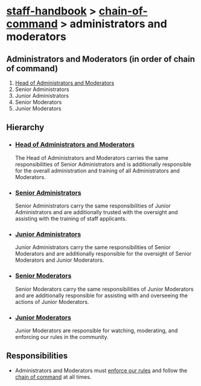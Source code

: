# [staff-handbook](../../README.md) > [chain-of-command](./chain-of-command.md) > administrators and moderators

## Administrators and Moderators (in order of chain of command)
1. [Head of Administrators and Moderators](./team-leaders.md)
2. Senior Administrators
3. Junior Administrators
4. Senior Moderators
5. Junior Moderators

## Hierarchy
- ### [Head of Administrators and Moderators](./team-leaders.md)
    The Head of Administrators and Moderators carries the same responsibilities of Senior Administrators and is additionally responsible for the overall administration and training of all Administrators and Moderators.
- ### [Senior Administrators](./senior-administrator.md)
    Senior Administrators carry the same responsibilities of Junior Administrators and are additionally trusted with the oversight and assisting with the training of staff applicants.
- ### [Junior Administrators](./junior-administrator.md)
    Junior Administrators carry the same responsibilities of Senior Moderators and are additionally responsible for the oversight of Senior Moderators and Junior Moderators.
- ### [Senior Moderators](./senior-moderator.md)
    Senior Moderators carry the same responsibilities of Junior Moderators and are additionally responsible for assisting with and overseeing the actions of Junior Moderators.
- ### [Junior Moderators](./junior-moderator.md)
    Junior Moderators are responsible for watching, moderating, and enforcing our rules in the community.

## Responsibilities
- Administrators and Moderators must [enforce our rules](../enforcement-of-rules/enforcement-of-rules.md) and follow the [chain of command](../chain-of-command/chain-of-command.md) at all times.

